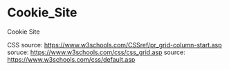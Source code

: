 # Cookie_Site
Cookie Site

CSS
source: https://www.w3schools.com/CSSref/pr_grid-column-start.asp
soruce: https://www.w3schools.com/css/css_grid.asp
source: https://www.w3schools.com/css/default.asp
